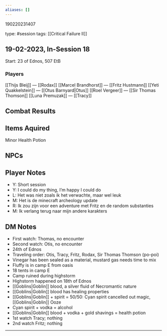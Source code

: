 ```yaml
---
aliases: []
---
```


190220231407

type: #session
tags: [[Critical Failure II]]
## 19-02-2023, In-Session 18
Start: 23 of Ednos, 507 EtB

### Players
[[Thijs Bleij]]  — [[Rodax]]
[[Marcel Brandhorst]] — [[Fritz Hustmann]]
[[Yeti Quakkelstein]]   — [[Otus Barnyard|Otus]]
[[Roel Vergeer]]   — [[Sir Thomas Thomson]]
[[Luna Premuzak]]   — [[Tracy]]
## Combat Results

## Items Aquired
Minor Health Potion
## NPCs

## Player Notes
- Y: Short session
- Y: I could do my thing, I’m happy I could do
- L: Het was niet zoals ik het verwachte, maar wel leuk
- M: Het is de minecraft archeology update
- R: Ik zou zijn voor een adventure met Fritz en de random substanties
- M: Ik verlang terug naar mijn andere karakters
## DM Notes
- First watch: Thomas, no encounter
- Second watch: Otis, no encounter
- 24th of Ednos
- Traveling order: Otis, Tracy, Fritz, Rodax, Sir Thomas Thomson (po-poi)
- Vinegar has been sealed as a material, mustard gas needs time to mix
- Fluffy is in camp E from oasis
- 18 tents in camp E
- Camp ruined during highstorm
- Highstorm happened on 18th of Ednos
- [[Goblins|Goblin]] blood, a silver fluid of Necromantic nature
- [[Goblins|Goblin]] blood has healing properties
- [[Goblins|Goblin]] + spirit = 50/50: Cyan spirit cancelled out magic, [[Goblins|Goblin]] Ooze 
- Cyan spirit + vodka = alcohol
- [[Goblins|Goblin]] blood + vodka + gold shavings = health potion
- 1st watch Tracy; nothing
- 2nd watch Fritz; nothing

---